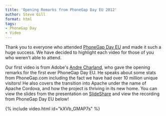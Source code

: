 ```yaml
---
title: 'Opening Remarks from PhoneGap Day EU 2012'
author: Steve Gill
format: html
tags:
- PhoneGap Day
- Video
---
```


<p>Thank you to everyone who attended <a href="http://pgday.phonegap.com/eu2012/">PhoneGap Day EU</a> and made it such a huge success. We have decided to highlight each video for those of you who weren't able to attend.</p>

<p>Our first video is from Adobe's <a href="http://twitter.com/andrecharland">Andre Charland</a>, who gave the opening remarks for the first ever PhoneGap Day EU. He speaks about some stats from PhoneGap.com including the fact we have had over 10 million unique visitors! He also covers the transition into Apache under the name of Apache Cordova, and how the project is thriving in its new home. You can view the slides from the presentation on <a href="http://www.slideshare.net/AndreCharland/phonegap-day-eu-2012-welcome">SlideShare</a> and view the recording from PhoneGap Day EU below!</p>

{% include video.html id="kXVb_GMAP7s" %}
